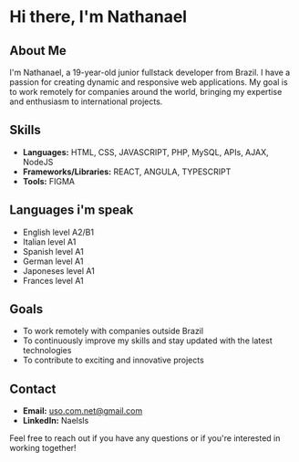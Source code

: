 # Hi there, I'm Nathanael 

## About Me
I'm Nathanael, a 19-year-old junior fullstack developer from Brazil. I have a passion for creating dynamic and responsive web applications. My goal is to work remotely for companies around the world, bringing my expertise and enthusiasm to international projects.

## Skills
- **Languages:** HTML, CSS, JAVASCRIPT, PHP, MySQL, APIs, AJAX, NodeJS
- **Frameworks/Libraries:** REACT, ANGULA, TYPESCRIPT
- **Tools:** FIGMA

## Languages i'm speak
- English   level A2/B1
- Italian   level A1
- Spanish   level A1
- German    level A1
- Japoneses level A1
- Frances   level A1

## Goals
- To work remotely with companies outside Brazil
- To continuously improve my skills and stay updated with the latest technologies
- To contribute to exciting and innovative projects

## Contact
- **Email:** uso.com.net@gmail.com
- **LinkedIn:** Naelsls

Feel free to reach out if you have any questions or if you're interested in working together!




